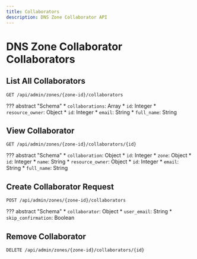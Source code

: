 ```yaml
---
title: Collaborators
description: DNS Zone Collaborator API
---
```

# DNS Zone Collaborator Collaborators

## List All Collaborators

`GET /api/admin/zones/{zone-id}/collaborators`

??? abstract "Schema"
    * `collaborations`: Array
        * `id`: Integer
        * `resource_owner`: Object
            * `id`: Integer
            * `email`: String
            * `full_name`: String

## View Collaborator

`GET /api/admin/zones/{zone-id}/collaborators/{id}`

??? abstract "Schema"
    * `collaboration`: Object
        * `id`: Integer
        * `zone`: Object
            * `id`: Integer
            * `name`: String
    * `resource_owner`: Object
        * `id`: Integer
        * `email`: String
        * `full_name`: String

## Create Collaborator Request

`POST /api/admin/zones/{zone-id}/collaborators`

??? abstract "Schema"
    * `collaborator`: Object
        * `user_email`: String
        * `skip_confirmation`: Boolean

## Remove Collaborator

`DELETE /api/admin/zones/{zone-id}/collaborators/{id}`

